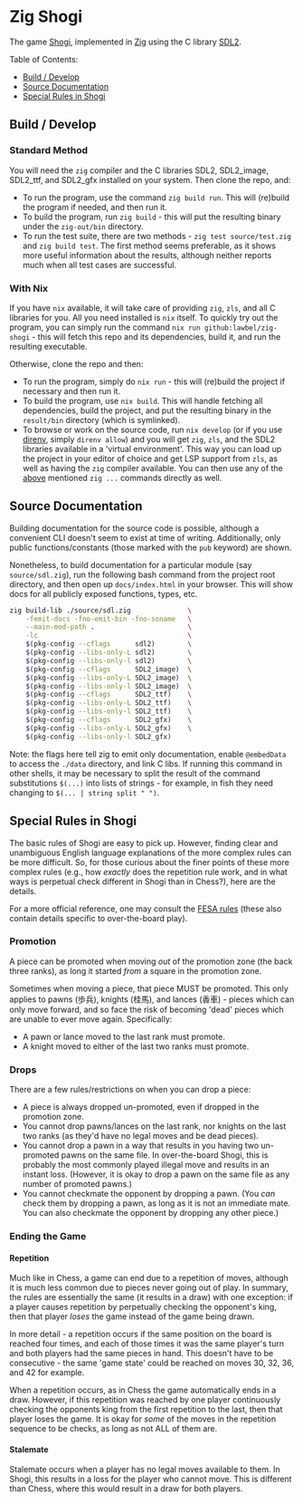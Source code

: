 # Zig Shogi

The game [Shogi][shogi], implemented in [Zig][zig] using the C
library [SDL2][sdl2].

Table of Contents:

- [Build / Develop](#build--develop)
- [Source Documentation](#source-documentation)
- [Special Rules in Shogi](#special-rules-in-shogi)

## Build / Develop

### Standard Method

You will need the `zig` compiler and the C libraries SDL2, SDL2_image,
SDL2_ttf, and SDL2_gfx installed on your system. Then clone the repo, and:

- To run the program, use the command `zig build run`. This will (re)build
  the program if needed, and then run it.
- To build the program, run `zig build` - this will put the resulting binary
  under the `zig-out/bin` directory.
- To run the test suite, there are two methods - `zig test source/test.zig`
  and `zig build test`. The first method seems preferable, as it shows more
  useful information about the results, although neither reports much when all
  test cases are successful.

### With Nix

If you have `nix` available, it will take care of providing `zig`, `zls`, and
all C libraries for you. All you need installed is `nix` itself. To quickly try
out the program, you can simply run the
command `nix run github:lawbel/zig-shogi` - this will fetch this repo and its
dependencies, build it, and run the resulting executable.

Otherwise, clone the repo and then:

- To run the program, simply do `nix run` - this will (re)build the
  project if necessary and then run it.
- To build the program, use `nix build`. This will handle fetching all
  dependencies, build the project, and put the resulting binary in the
  `result/bin` directory (which is symlinked).
- To browse or work on the source code, run `nix develop` (or if you use
  [direnv][direnv], simply `direnv allow`) and you will get `zig`, `zls`, and
  the SDL2 libraries available in a 'virtual environment'. This way you can
  load up the project in your editor of choice and get LSP support from `zls`,
  as well as having the `zig` compiler available. You can then use any of
  the [above](#standard-method) mentioned `zig ...` commands directly as well.

## Source Documentation

Building documentation for the source code is possible, although a convenient
CLI doesn't seem to exist at time of writing. Additionally, only public
functions/constants (those marked with the `pub` keyword) are shown.

Nonetheless, to build documentation for a particular module (say
`source/sdl.zig`), run the following bash command from the project root
directory, and then open up `docs/index.html` in your browser. This will show
docs for all publicly exposed functions, types, etc.

```sh
zig build-lib ./source/sdl.zig              \
    -femit-docs -fno-emit-bin -fno-soname   \
    --main-mod-path .                       \
    -lc                                     \
    $(pkg-config --cflags      sdl2)        \
    $(pkg-config --libs-only-L sdl2)        \
    $(pkg-config --libs-only-l sdl2)        \
    $(pkg-config --cflags      SDL2_image)  \
    $(pkg-config --libs-only-L SDL2_image)  \
    $(pkg-config --libs-only-l SDL2_image)  \
    $(pkg-config --cflags      SDL2_ttf)    \
    $(pkg-config --libs-only-L SDL2_ttf)    \
    $(pkg-config --libs-only-l SDL2_ttf)    \
    $(pkg-config --cflags      SDL2_gfx)    \
    $(pkg-config --libs-only-L SDL2_gfx)    \
    $(pkg-config --libs-only-l SDL2_gfx)
```

Note: the flags here tell zig to emit only documentation, enable `@embedData`
to access the `./data` directory, and link C libs. If running this command in
other shells, it may be necessary to split the result of the command
substitutions `$(...)` into lists of strings - for example, in fish they need
changing to `$(... | string split " ")`.

## Special Rules in Shogi

The basic rules of Shogi are easy to pick up. However, finding clear and
unambiguous English language explanations of the more complex rules can be more
difficult. So, for those curious about the finer points of these more complex
rules (e.g., how *exactly* does the repetition rule work, and in what ways is
perpetual check different in Shogi than in Chess?), here are the details.

For a more official reference, one may consult the [FESA rules][fesa-rules]
(these also contain details specific to over-the-board play).

### Promotion

A piece can be promoted when moving *out* of the promotion zone (the back three
ranks), as long it started *from* a square in the promotion zone.

Sometimes when moving a piece, that piece MUST be promoted. This only applies
to pawns (歩兵), knights (桂馬), and lances (香車) - pieces which can only move
forward, and so face the risk of becoming 'dead' pieces which are unable to
ever move again. Specifically:

- A pawn or lance moved to the last rank must promote.
- A knight moved to either of the last two ranks must promote.

### Drops

There are a few rules/restrictions on when you can drop a piece:

- A piece is always dropped un-promoted, even if dropped in the promotion zone.
- You cannot drop pawns/lances on the last rank, nor knights on the last two
  ranks (as they'd have no legal moves and be dead pieces).
- You cannot drop a pawn in a way that results in you having two un-promoted
  pawns on the same file. In over-the-board Shogi, this is probably the most
  commonly played illegal move and results in an instant loss. (However, it is
  okay to drop a pawn on the same file as any number of promoted pawns.)
- You cannot checkmate the opponent by dropping a pawn. (You *can* check them
  by dropping a pawn, as long as it is not an immediate mate. You can also
  checkmate the opponent by dropping any other piece.)

### Ending the Game

#### Repetition

Much like in Chess, a game can end due to a repetition of moves, although it is
much less common due to pieces never going out of play. In summary, the rules
are essentially the same (it results in a draw) with one exception: if a player
causes repetition by perpetually checking the opponent's king, then that player
*loses* the game instead of the game being drawn.

In more detail - a repetition occurs if the same position on the board is
reached four times, and each of those times it was the same player's turn and
both players had the same pieces in hand. This doesn't have to be
consecutive - the same 'game state' could be reached on moves 30, 32, 36,
and 42 for example.

When a repetition occurs, as in Chess the game automatically ends in a draw.
However, if this repetition was reached by one player continuously checking
the opponents king from the first repetition to the last, then that player
loses the game. It is okay for *some* of the moves in the repetition sequence
to be checks, as long as not ALL of them are.

#### Stalemate

Stalemate occurs when a player has no legal moves available to them. In Shogi,
this results in a loss for the player who cannot move. This is different than
Chess, where this would result in a draw for both players.

[direnv]: https://direnv.net
[sdl2]: https://www.libsdl.org
[shogi]: https://en.wikipedia.org/wiki/Shogi
[zig]: https://ziglang.org
[fesa-rules]: https://fesashogi.eu/pdf/FESA%20rules.pdf
